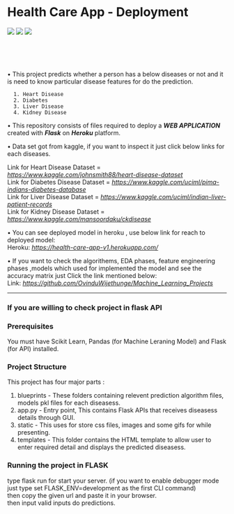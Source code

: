 # Health Care App - Deployment
<p align=left>
<img src="https://img.shields.io/badge/Type-Classification-blue"/> 
<img src="https://img.shields.io/badge/Python-3.9-brightgreen"/>
<img src="https://img.shields.io/badge/DataSet-Kaggle-brightgreen"/> 
<p/>
<br>
<p align=center>
<!-- <img src="https://media.giphy.com/media/WnBbhOLj5v1LW6NK1R/giphy.gif" width="500px" height="300px"> -->
</p>
<br>
<br>
• This project predicts whether a person has a below diseases or not and it is need to know particular disease features for do the prediction.
      
      1. Heart Disease
      2. Diabetes
      3. Liver Disease
      4. Kidney Disease
    
 
• This repository consists of files required to deploy a ___WEB APPLICATION___ created with ___Flask___ on ___Heroku___ platform.

• Data set got from kaggle, if you want to inspect it just click below links for each diseases. 

  Link for Heart Disease Dataset  = _https://www.kaggle.com/johnsmith88/heart-disease-dataset_ <br>
  Link for Diabetes Disease Dataset = _https://www.kaggle.com/uciml/pima-indians-diabetes-database_ <br>
  Link for Liver Disease Dataset = _https://www.kaggle.com/uciml/indian-liver-patient-records_ <br>
  Link for Kidney Disease Dataset = _https://www.kaggle.com/mansoordaku/ckdisease_ <br>
    

• You can see deployed model in heroku , use below link for reach to deployed model:<br />
  Heroku: _https://health-care-app-v1.herokuapp.com/_

• If you want to check the algorithems, EDA phases, feature engineering phases ,models which used for implemented the model and see the accuracy matrix just Click the link mentioned below:<br />
Link: _https://github.com/OvinduWijethunge/Machine_Learning_Projects_

<hr>


### If you are willing to check project in flask API


### Prerequisites
You must have Scikit Learn, Pandas (for Machine Leraning Model) and Flask (for API) installed.

### Project Structure
This project has four major parts :
1. blueprints - These folders containing relevent prediction algorithm files, models pkl files for each diseasess.
2. app.py - Entry point, This contains Flask APIs that receives diseasess details through GUI.
3. static - This uses for store css files, images and some gifs for while presenting.
4. templates - This folder contains the HTML template to allow user to enter required detail and displays the predicted diseasess.


### Running the project in FLASK
type flask run for start your server. (if you want to enable debugger mode just type set FLASK_ENV=development as the first CLI command) <br>
then copy the given url and paste it in your browser. <br>
then input valid inputs do predictions. <br>
